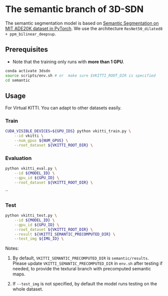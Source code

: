 # The semantic branch of 3D-SDN

The semantic segmentation model is based on [Semantic Segmentation on MIT ADE20K dataset in PyTorch](https://github.com/CSAILVision/semantic-segmentation-pytorch). We use the architecture `ResNet50_dilated8 + ppm_bilinear_deepsup`.

## Prerequisites

- Note that the training only runs with **more than 1 GPU**.
```bash
conda activate 3dsdn
source scripts/env.sh # or  make sure $VKITTI_ROOT_DIR is specified
cd semantic
```

## Usage
For Virtual KITTI. You can adapt to other datasets easily.
### Train
```bash
CUDA_VISIBLE_DEVICES=${GPU_IDS} python vkitti_train.py \
    --id vkitti \
    --num_gpus ${NUM_GPUS} \
    --root_dataset ${VKITTI_ROOT_DIR} \
```

### Evaluation
```bash
python vkitti_eval.py \
    --id ${MODEL_ID} \
    --gpu_id ${GPU_ID} \
    --root_dataset ${VKITTI_ROOT_DIR} \
```
``
### Test
```bash
python vkitti_test.py \
    --id ${MODEL_ID} \
    --gpu_id ${GPU_ID} \
    --root_dataset ${VKITTI_ROOT_DIR} \
    --result ${VKITTI_SEMANTIC_PRECOMPUTED_DIR} \
    --test_img ${IMG_ID} \
```
Notes:
1. By default, `VKITTI_SEMANTIC_PRECOMPUTED_DIR` is `semantic/results`.
Please update `VKITTI_SEMANTIC_PRECOMPUTED_DIR` in `env.sh` after testing if needed, to provide the textural branch with precomputed semantic maps.

2. If ``--test_img`` is not specified, by default the model runs testing on the whole dataset.
